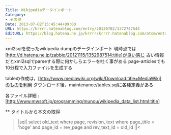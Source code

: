 ```yaml
---
Title: Wikipediaデータインポート
Category:
- その他
Date: 2013-07-02T15:45:44+09:00
URL: https://krrrr.hatenablog.com/entry/20130702/1372747544
EditURL: https://blog.hatena.ne.jp/krrrr/krrrr.hatenablog.com/atom/entry/11696248318756262880
---
```


xml2sqlを使ったwikipedia dumpのデータインポート
現時点では[http://d.hatena.ne.jp/zabbio/20121115/1352987514:title]が良い感じ
古い情報だとxml2sqlでparseする際に何かしらエラーを吐く事がある
page-articlesでも10分程で入力ファイルを生成する

tableの作成は，[http://www.mediawiki.org/wiki/Download:title=MediaWiki]のものを利用
ダウンロード後，maintenance/tables.sqlに各種定義がある

各ファイル詳細 : [http://www.mwsoft.jp/programming/munou/wikipedia_data_list.html:title]

** タイトルから本文の取得
>|sql|
select old_text where page, revision, text
     where page_title    = 'hoge'
         and page_id     = rev_page
         and rev_text_id = old_id
||<
